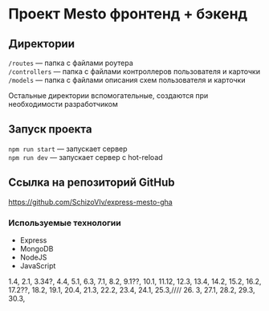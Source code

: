 # Проект Mesto фронтенд + бэкенд


## Директории

`/routes` — папка с файлами роутера  
`/controllers` — папка с файлами контроллеров пользователя и карточки   
`/models` — папка с файлами описания схем пользователя и карточки  
  
Остальные директории вспомогательные, создаются при необходимости разработчиком

## Запуск проекта

`npm run start` — запускает сервер   
`npm run dev` — запускает сервер с hot-reload

## __Ссылка на репозиторий GitHub__

https://github.com/SchizoVIv/express-mesto-gha

### __Используемые технологии__

* Express
* MongoDB
* NodeJS
* JavaScript

1.4, 2.1, 3.34?, 4.4, 5.1, 6.3, 7.1, 8.2, 9.1??, 10.1, 11.12, 12.3, 13.4, 14.2, 15.2, 16.2, 17.2??, 18.2, 19.1, 20.4, 21.3, 22.2, 23.4, 24.1, 25.3,//// 26. 3, 27.1, 28.2, 29.3, 30.3,
